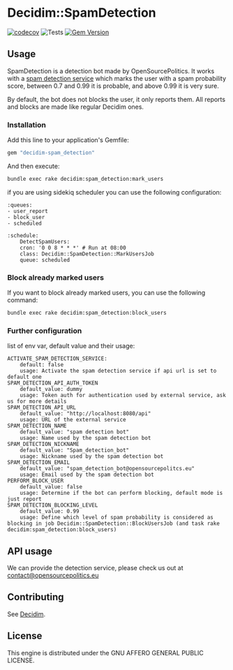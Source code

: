 # Decidim::SpamDetection
[![codecov](https://codecov.io/gh/OpenSourcePolitics/decidim-spam_detection/branch/master/graph/badge.svg?token=eJu34XLlVu)](https://codecov.io/gh/OpenSourcePolitics/decidim-spam_detection)
![Tests](https://github.com/opensourcepolitics/decidim-spam_detection/actions/workflows/ci_cd.yml/badge.svg)
[![Gem Version](https://badge.fury.io/rb/decidim-spam_detection.svg)](https://badge.fury.io/rb/decidim-spam_detection)


## Usage

SpamDetection is a detection bot made by OpenSourcePolitics. It works with a [spam detection service](https://github.com/OpenSourcePolitics/spam_detection) 
which marks the user with a spam probability score, between 0.7 
and 0.99 it is probable, and above 0.99 it is very sure.

By default, the bot does not blocks the user, it only reports them.
All reports and blocks are made like regular Decidim ones.

### Installation

Add this line to your application's Gemfile:

```ruby
gem "decidim-spam_detection"
```

And then execute:

```bash
bundle exec rake decidim:spam_detection:mark_users
```

if you are using sidekiq scheduler you can use the following configuration:
```
:queues:
- user_report
- block_user
- scheduled

:schedule:
    DetectSpamUsers:
    cron: '0 0 8 * * *' # Run at 08:00
    class: Decidim::SpamDetection::MarkUsersJob
    queue: scheduled
```

### Block already marked users

If you want to block already marked users, you can use the following command:
```bash
bundle exec rake decidim:spam_detection:block_users
```

### Further configuration
list of env var, default value and their usage:
```
ACTIVATE_SPAM_DETECTION_SERVICE:
    default: false
    usage: Activate the spam detection service if api url is set to default one
SPAM_DETECTION_API_AUTH_TOKEN
    default_value: dummy
    usage: Token auth for authentication used by external service, ask us for more details
SPAM_DETECTION_API_URL 
    default_value: "http://localhost:8080/api"
    usage: URL of the external service
SPAM_DETECTION_NAME 
    default_value: "spam detection bot"
    usage: Name used by the spam detection bot
SPAM_DETECTION_NICKNAME 
    default_value: "Spam_detection_bot"
    usage: Nickname used by the spam detection bot
SPAM_DETECTION_EMAIL 
    default_value: "spam_detection_bot@opensourcepolitcs.eu"
    usage: Email used by the spam detection bot
PERFORM_BLOCK_USER 
    default_value: false
    usage: Determine if the bot can perform blocking, default mode is just report
SPAM_DETECTION_BLOCKING_LEVEL
    default_value: 0.99
    usage: Define which level of spam probability is considered as blocking in job Decidim::SpamDetection::BlockUsersJob (and task rake decidim:spam_detection:block_users)
```

## API usage
We can provide the detection service, please check us out at [contact@opensourcepolitics.eu](mailto:contact@opensourcepolitics.eu)

## Contributing

See [Decidim](https://github.com/decidim/decidim).

## License

This engine is distributed under the GNU AFFERO GENERAL PUBLIC LICENSE.
